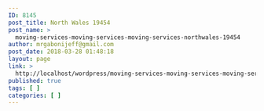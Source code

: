 ```yaml
---
ID: 8145
post_title: North Wales 19454
post_name: >
  moving-services-moving-services-moving-services-northwales-19454
author: mrgabonijeff@gmail.com
post_date: 2018-03-28 01:48:18
layout: page
link: >
  http://localhost/wordpress/moving-services-moving-services-moving-services-northwales-19454/
published: true
tags: [ ]
categories: [ ]
---
```

